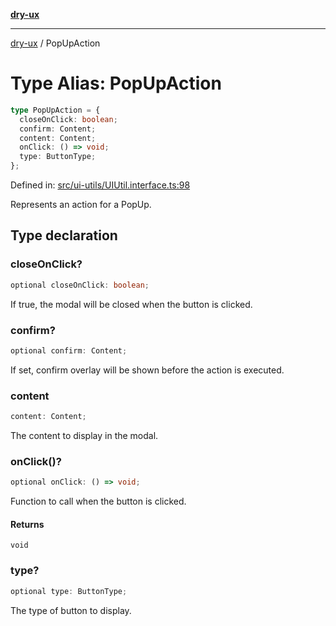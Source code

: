 [**dry-ux**](../README.md)

***

[dry-ux](../README.md) / PopUpAction

# Type Alias: PopUpAction

```ts
type PopUpAction = {
  closeOnClick: boolean;
  confirm: Content;
  content: Content;
  onClick: () => void;
  type: ButtonType;
};
```

Defined in: [src/ui-utils/UIUtil.interface.ts:98](https://github.com/navedr/dry-ux/blob/caab991ee97f6aeffaf134cbc4d98e0b18f2cf6b/src/ui-utils/UIUtil.interface.ts#L98)

Represents an action for a PopUp.

## Type declaration

### closeOnClick?

```ts
optional closeOnClick: boolean;
```

If true, the modal will be closed when the button is clicked.

### confirm?

```ts
optional confirm: Content;
```

If set, confirm overlay will be shown before the action is executed.

### content

```ts
content: Content;
```

The content to display in the modal.

### onClick()?

```ts
optional onClick: () => void;
```

Function to call when the button is clicked.

#### Returns

`void`

### type?

```ts
optional type: ButtonType;
```

The type of button to display.
